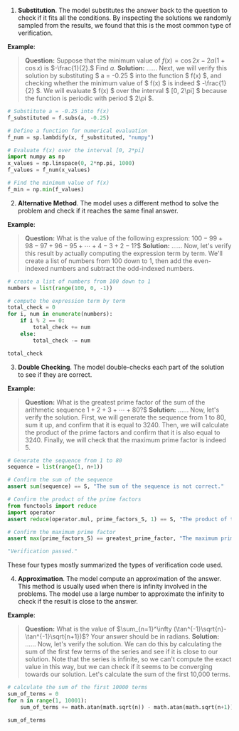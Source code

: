 1. **Substitution**. The model substitutes the answer back to the question to check if it fits all the conditions. By inspecting the solutions we randomly sampled from the results, we found that this is the most common type of verification.

**Example**:
> **Question:** Suppose that the minimum value of $f(x) = \cos 2x - 2a (1 + \cos x)$ is $-\frac{1}{2}.$  Find $a.$
**Solution:**
......
Next, we will verify this solution by substituting $ a = -0.25 $ into the function $ f(x) $, and checking whether the minimum value of $ f(x) $ is indeed $ -\frac{1}{2} $. We will evaluate $ f(x) $ over the interval $ [0, 2\pi] $ because the function is periodic with period $ 2\pi $.
```python
# Substitute a = -0.25 into f(x)
f_substituted = f.subs(a, -0.25)

# Define a function for numerical evaluation
f_num = sp.lambdify(x, f_substituted, "numpy")

# Evaluate f(x) over the interval [0, 2*pi]
import numpy as np
x_values = np.linspace(0, 2*np.pi, 1000)
f_values = f_num(x_values)

# Find the minimum value of f(x)
f_min = np.min(f_values)
```

2. **Alternative Method**. The model uses a different method to solve the problem and check if it reaches the same final answer.

**Example**:
> **Question:** What is the value of the following expression: $100 - 99 +98 - 97 + 96 - 95 + \cdots + 4 - 3 +2 - 1$?$
**Solution:**
......
Now, let's verify this result by actually computing the expression term by term. We'll create a list of numbers from 100 down to 1, then add the even-indexed numbers and subtract the odd-indexed numbers.
```python
# create a list of numbers from 100 down to 1
numbers = list(range(100, 0, -1))

# compute the expression term by term
total_check = 0
for i, num in enumerate(numbers):
    if i % 2 == 0:
        total_check += num
    else:
        total_check -= num

total_check
```

3. **Double Checking**. The model double-checks each part of the solution to see if they are correct.

**Example**:
> **Question:** What is the greatest prime factor of the sum of the arithmetic sequence $1 + 2 + 3 + \cdots + 80$?$
**Solution:**
......
Now, let's verify the solution.
First, we will generate the sequence from 1 to 80, sum it up, and confirm that it is equal to 3240.
Then, we will calculate the product of the prime factors and confirm that it is also equal to 3240.
Finally, we will check that the maximum prime factor is indeed 5.
```python
# Generate the sequence from 1 to 80
sequence = list(range(1, n+1))

# Confirm the sum of the sequence
assert sum(sequence) == S, "The sum of the sequence is not correct."

# Confirm the product of the prime factors
from functools import reduce
import operator
assert reduce(operator.mul, prime_factors_S, 1) == S, "The product of the prime factors is not correct."

# Confirm the maximum prime factor
assert max(prime_factors_S) == greatest_prime_factor, "The maximum prime factor is not correct."

"Verification passed."
```

These four types mostly summarized the types of verification code used. 

4. **Approximation**. The model compute an approximation of the answer. This method is usually used when there is infinity involved in the problems. The model use a large number to approximate the infinity to check if the result is close to the answer.

**Example**:
> **Question:** What is the value of $\sum_{n=1}^\infty  (\tan^{-1}\sqrt{n}-\tan^{-1}\sqrt{n+1})$?
Your answer should be in radians.
**Solution:**
......
Now, let's verify the solution. We can do this by calculating the sum of the first few terms of the series and see if it is close to our solution. Note that the series is infinite, so we can't compute the exact value in this way, but we can check if it seems to be converging towards our solution. Let's calculate the sum of the first 10,000 terms.
```python
# calculate the sum of the first 10000 terms
sum_of_terms = 0
for n in range(1, 10001):
    sum_of_terms += math.atan(math.sqrt(n)) - math.atan(math.sqrt(n+1))

sum_of_terms
```
